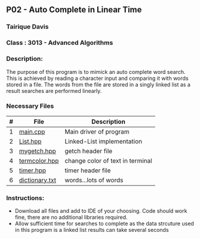 ## P02 - Auto Complete in Linear Time
### Tairique Davis
### Class : 3013 - Advanced Algorithms

### Description:
The purpose of this program is to mimick an auto complete word search. 
This is achieved by reading a character input and comparing it with words stored in a file. The words from the file are stored in a singly linked list
as a result searches are performed linearly.

### Necessary Files 
  |   #   | File                                 | Description                       |
| :---: | ------------------------------------ | --------------------------------- |
|   1   | <a href ="https://github.com/Logicxrd/3013-Algorithms-Davis/blob/main/Assignments/P02/main%20.cpp">main.cpp</a>              | Main driver of program            |
|   2   | [List.hpp](List.hpp)                 | Linked-List implementation      |
|   3   | [mygetch.hpp](mygetch.hpp)           | getch header file              |
|   4   | [termcolor.hpp](termcolor.hpp)       | change color of text in terminal |
|   5   | [timer.hpp](timer.hpp)               | timer header file              |
|   6   | [dictionary.txt](dictionary.txt)     | words...lots of words           |


### Instructions:
  - Download all files and add to IDE of your choosing. Code should work fine, there are no additional libraries required. 
  - Allow sufficient time for searches to complete as the data strcuture used in this program is a linked list results can take several seconds

